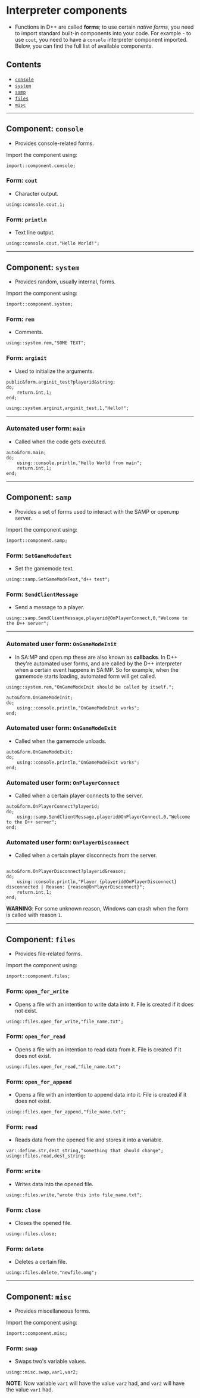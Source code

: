 # Interpreter components
- Functions in D++ are called **forms**; to use certain *native forms*, you need to import standard built-in components into your code. For example - to use `cout`, you need to have a `console` interpreter component imported. Below, you can find the full list of available components.

## Contents
- [`console`](#component-console)
- [`system`](#component-system)
- [`samp`](#component-samp)
- [`files`](#component-files)
- [`misc`](#component-misc)

---------------------------------------------------------------------------------------------------------

## Component: `console`
- Provides console-related forms.

Import the component using:
```pawn
import::component.console;
```

### Form: `cout`
- Character output.

```pawn
using::console.cout,1;
```

### Form: `println`
- Text line output.

```pawn
using::console.cout,"Hello World!";
```

---------------------------------------------------------------------------------------------------------

## Component: `system`
- Provides random, usually internal, forms.

Import the component using:
```pawn
import::component.system;
```

### Form: `rem`
- Comments.
```pawn
using::system.rem,"SOME TEXT";
```

### Form: `arginit`
- Used to initialize the arguments.

```pawn
public&form.arginit_test?playerid&string;
do;
	return.int,1;
end;

using::system.arginit,arginit_test,1,"Hello!";
```

---------------------------------------------------------------------------------------------------------

### Automated user form: `main`

- Called when the code gets executed.

```pawn
auto&form.main;
do;
	using::console.println,"Hello World from main";
	return.int,1;
end;
```


---------------------------------------------------------------------------------------------------------

## Component: `samp`
- Provides a set of forms used to interact with the SAMP or open.mp server.

Import the component using:
```pawn
import::component.samp;
```

### Form: `SetGameModeText`

- Set the gamemode text.

```pawn
using::samp.SetGameModeText,"d++ test";
```

### Form: `SendClientMessage`

- Send a message to a player.

```pawn
using::samp.SendClientMessage,playerid@OnPlayerConnect,0,"Welcome to the D++ server";
```

---------------------------------------------------------------------------------------------------------

### Automated user form: `OnGameModeInit`

- In SA:MP and open.mp these are also known as **callbacks**. In D++ they're automated user forms, and are called by the D++ interpreter when a certain event happens in SA:MP. So for example, when the gamemode starts loading, automated form will get called.

```pawn
using::system.rem,"OnGameModeInit should be called by itself.";

auto&form.OnGameModeInit;
do;
	using::console.println,"OnGameModeInit works";
end;
```

### Automated user form: `OnGameModeExit`

- Called when the gamemode unloads.

```pawn
auto&form.OnGameModeExit;
do;
	using::console.println,"OnGameModeExit works";
end;
```

### Automated user form: `OnPlayerConnect`

- Called when a certain player connects to the server.

```pawn
auto&form.OnPlayerConnect?playerid;
do;
	using::samp.SendClientMessage,playerid@OnPlayerConnect,0,"Welcome to the D++ server";
end;
```

### Automated user form: `OnPlayerDisconnect`

- Called when a certain player disconnects from the server.

```pawn

auto&form.OnPlayerDisconnect?playerid&reason;
do;
	using::console.println,"Player {playerid@OnPlayerDisconnect} disconnected | Reason: {reason@OnPlayerDisconnect}";
	return.int,1;
end;
```

**WARNING**: For some unknown reason, Windows can crash when the form is called with reason `1`.


---------------------------------------------------------------------------------------------------------


## Component: `files`
- Provides file-related forms.

Import the component using:
```pawn
import::component.files;
```

### Form: `open_for_write`
- Opens a file with an intention to write data into it. File is created if it does not exist.

```pawn
using::files.open_for_write,"file_name.txt";
```

### Form: `open_for_read`
- Opens a file with an intention to read data from it. File is created if it does not exist.

```pawn
using::files.open_for_read,"file_name.txt";
```

### Form: `open_for_append`
- Opens a file with an intention to append data into it. File is created if it does not exist.

```pawn
using::files.open_for_append,"file_name.txt";
```

### Form: `read`
- Reads data from the opened file and stores it into a variable.

```pawn
var::define.str,dest_string,"something that should change";
using::files.read,dest_string;
```

### Form: `write`
- Writes data into the opened file.

```pawn
using::files.write,"wrote this into file_name.txt";
```

### Form: `close`
- Closes the opened file.

```pawn
using::files.close;
```

### Form: `delete`

- Deletes a certain file.

```pawn
using::files.delete,"newfile.omg";
```

---------------------------------------------------------------------------------------------------------


## Component: `misc`
- Provides miscellaneous forms.

Import the component using:
```pawn
import::component.misc;
```

### Form: `swap`
- Swaps two's variable values.

```pawn
using::misc.swap,var1,var2;
```

**NOTE**: Now variable `var1` will have the value `var2` had, and `var2` will have the value `var1` had.